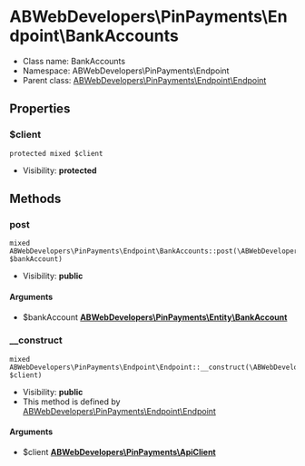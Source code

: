 ABWebDevelopers\PinPayments\Endpoint\BankAccounts
===============






* Class name: BankAccounts
* Namespace: ABWebDevelopers\PinPayments\Endpoint
* Parent class: [ABWebDevelopers\PinPayments\Endpoint\Endpoint](ABWebDevelopers-PinPayments-Endpoint-Endpoint.md)





Properties
----------


### $client

    protected mixed $client





* Visibility: **protected**


Methods
-------


### post

    mixed ABWebDevelopers\PinPayments\Endpoint\BankAccounts::post(\ABWebDevelopers\PinPayments\Entity\BankAccount $bankAccount)





* Visibility: **public**


#### Arguments
* $bankAccount **[ABWebDevelopers\PinPayments\Entity\BankAccount](ABWebDevelopers-PinPayments-Entity-BankAccount.md)**



### __construct

    mixed ABWebDevelopers\PinPayments\Endpoint\Endpoint::__construct(\ABWebDevelopers\PinPayments\ApiClient $client)





* Visibility: **public**
* This method is defined by [ABWebDevelopers\PinPayments\Endpoint\Endpoint](ABWebDevelopers-PinPayments-Endpoint-Endpoint.md)


#### Arguments
* $client **[ABWebDevelopers\PinPayments\ApiClient](ABWebDevelopers-PinPayments-ApiClient.md)**


